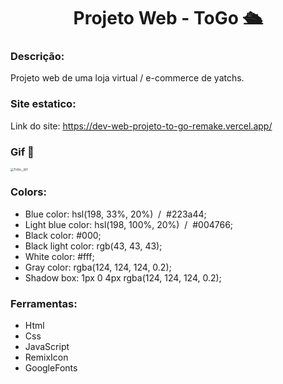 <h1 align="center">
    Projeto Web - ToGo 🛳️
</h1>

<h3>
    Descrição:
</h3>

<p>
    Projeto web de uma loja virtual / e-commerce de yatchs.
</p>



<h3>
    Site estatico:
</h3>

<p>
    Link do site: <a href="https://dev-web-projeto-to-go-remake.vercel.app/">
    	https://dev-web-projeto-to-go-remake.vercel.app/
    </a>
</p>



<h3>
    Gif 👾
</h3>

<img src="https://user-images.githubusercontent.com/63010902/127759303-51352ef5-4fc6-479b-b448-e3e218633c6d.gif" alt="ToGo__Gif" style="zoom:33%;" />

<h3>
    Colors:
</h3>

<ul>
    <li>Blue color: hsl(198, 33%, 20%)&nbsp&nbsp/&nbsp&nbsp#223a44;</li>
    <li>Light blue color: hsl(198, 100%, 20%)&nbsp&nbsp/&nbsp&nbsp#004766;</li>
    <li>Black color: #000;</li>
    <li>Black light color: rgb(43, 43, 43);</li>
    <li>White color: #fff;</li>
    <li>Gray color: rgba(124, 124, 124, 0.2);</li>
    <li>Shadow box: 1px 0 4px rgba(124, 124, 124, 0.2);</li>
</ul>



<h3>
    Ferramentas:
</h3>

<ul>
    <li>Html</li>
    <li>Css</li>
    <li>JavaScript</li>
    <li><a href="https://remixicon.com/" style="text-decoration: none">RemixIcon</a></li>
    <li><a href="https://fonts.google.com/" style="text-decoration: none">GoogleFonts</a></li>
</ul>

